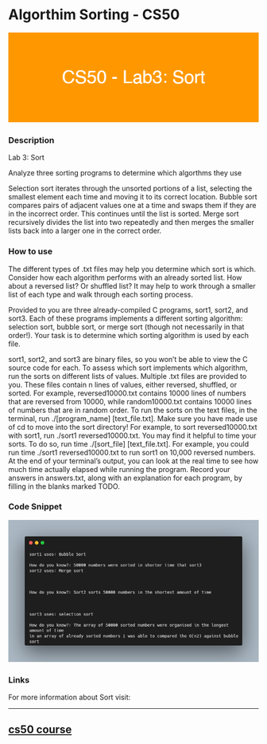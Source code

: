 # Algorthim Sorting - CS50

![banner](/images/cs50sortbanner.png)

### Description

Lab 3: Sort

Analyze three sorting programs to determine which algorthms they use

Selection sort iterates through the unsorted portions of a list, selecting the smallest element each time and moving it to its correct location.
Bubble sort compares pairs of adjacent values one at a time and swaps them if they are in the incorrect order. This continues until the list is sorted.
Merge sort recursively divides the list into two repeatedly and then merges the smaller lists back into a larger one in the correct order.


### How to use

The different types of .txt files may help you determine which sort is which. Consider how each algorithm performs with an already sorted list. How about a reversed list? Or shuffled list? It may help to work through a smaller list of each type and walk through each sorting process.

Provided to you are three already-compiled C programs, sort1, sort2, and sort3. Each of these programs implements a different sorting algorithm: selection sort, bubble sort, or merge sort (though not necessarily in that order!). Your task is to determine which sorting algorithm is used by each file.

sort1, sort2, and sort3 are binary files, so you won’t be able to view the C source code for each. To assess which sort implements which algorithm, run the sorts on different lists of values.
Multiple .txt files are provided to you. These files contain n lines of values, either reversed, shuffled, or sorted.
For example, reversed10000.txt contains 10000 lines of numbers that are reversed from 10000, while random10000.txt contains 10000 lines of numbers that are in random order.
To run the sorts on the text files, in the terminal, run ./[program_name] [text_file.txt]. Make sure you have made use of cd to move into the sort directory!
For example, to sort reversed10000.txt with sort1, run ./sort1 reversed10000.txt.
You may find it helpful to time your sorts. To do so, run time ./[sort_file] [text_file.txt].
For example, you could run time ./sort1 reversed10000.txt to run sort1 on 10,000 reversed numbers. At the end of your terminal’s output, you can look at the real time to see how much time actually elapsed while running the program.
Record your answers in answers.txt, along with an explanation for each program, by filling in the blanks marked TODO.


### Code Snippet

![code snippet](images/carbonsort.png)


### Links

For more information about Sort visit: 

---------------------------------
[cs50 course](https://cs50.harvard.edu/x/2023/labs/3/)
---------------------------------------------------------------

